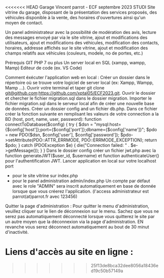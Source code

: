 <<<<<<< HEAD
Garage Vincent parrot - ECF septembre 2023 STUDI
Site vitrine du garage, disposant de la présentation des services proposés, des véhicules disponible à la vente, des horaires d'ouvertures ainsi qu'un moyen de contact.

Un panel administrateur avec la possibilité de modération des avis, lecture des messages envoyé par via le site vitrine, ajout et modifications des utilisateurs, ajout et modifications des véhicules, modification des contacts, horaires, addresse affichés sur le site vitrine, ajout et modification des champs relatifs aux véhicules (couleurs, modele, no de portes, etc.)

Prérequis
GIT
PHP 7 ou plus
Un server local en SQL (xampp, wampp, Mamp)
Editeur de code (ex. VS Code)

Comment éxécuter l'application web en local :
Créer un dossier dans le répertoire où se trouve votre logiciel de server local (ex: Xampp, Wampp, Mamp ...).
Ouvrir votre terminal et taper git clone git@github.com:https://github.com/xptal05/ECF2023.git.
Ouvrir le dossier et chercher le fichier migration.sql dans le dossier migration.
Importer le fichier migration.sql dans le serveur local afin de créer une nouvelle base de données.
Créer un dossier config and un fichier db.php.
Dans ce fichier créer la fonction suivante en remplisant les valeurs de votre connection a la BD (host, port, name, user, password): 
function connectToDatabase($config)
{
    try {
        $dsn = "mysql:host={$config['host']};port={$config['port']};dbname={$config['name']}";
        $pdo = new PDO($dsn, $config['user'], $config['password']);
        $pdo->setAttribute(PDO::ATTR_ERRMODE, PDO::ERRMODE_EXCEPTION);
        return $pdo;
    } catch (PDOException $e) {
        die("Connection failed: " . $e->getMessage());
    }
}
Dans le dossier config créer un fichier jwt.php avec la function generateJWT($user_id, $username) et function authenticateUser() pour l'authentification JWT.
Lancer application en local sur votre localhost port
- pour le site vitrine sur index.php
- pour le panel administration admin/index.php 
Un compte par défaut avec le role "ADMIN" sera inscrit automatiquement en base de donnée lorsque que vous créerez l'application. (l'access administrateur est parrot(at)parrot.fr avec 123456)

Quitter la page d'administration :
Pour quitter le menu d'administration, veuillez cliquer sur le lien de déconnexion sur le menu. Sachez que vous ne serez pas automatiquement déconnecté lorsque vous quitterez le site par un autre moyen que la déconnexion via la page d'administration. EN revanche vous serez déconnect automatiquement au bout de 30 minut d'inactivité.

Liens d'accès au site en ligne : 
=======

>>>>>>> 25f13de8bca32dee8056a18436ed19c50b57149a
